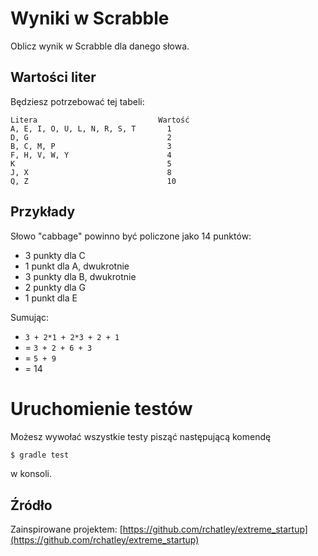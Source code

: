 # Wyniki w Scrabble

Oblicz wynik w Scrabble dla danego słowa.

## Wartości liter

Będziesz potrzebować tej tabeli:

```text
Litera                           Wartość
A, E, I, O, U, L, N, R, S, T       1
D, G                               2
B, C, M, P                         3
F, H, V, W, Y                      4
K                                  5
J, X                               8
Q, Z                               10
```

## Przykłady

Słowo "cabbage" powinno być policzone jako 14 punktów:

- 3 punkty dla C
- 1 punkt dla A, dwukrotnie
- 3 punkty dla B, dwukrotnie
- 2 punkty dla G
- 1 punkt dla E

Sumując:

- `3 + 2*1 + 2*3 + 2 + 1`
- = `3 + 2 + 6 + 3`
- = `5 + 9`
- = 14

# Uruchomienie testów

Możesz wywołać wszystkie testy pisząć następującą komendę

```sh
$ gradle test
```

w konsoli.

## Źródło

Zainspirowane projektem: [https://github.com/rchatley/extreme_startup](https://github.com/rchatley/extreme_startup)
